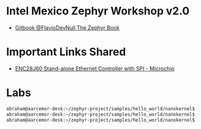 # Intel Mexico Zephyr Workshop v2.0

- [Gitbook @FlavioDevNull The Zephyr Book](https://flaviodevnull.gitbooks.io/the-zephyr-book/content/)

# Important Links Shared

- [ENC28J60 Stand-alone Ethernet Controller with SPI - Microchip](http://ww1.microchip.com/downloads/en/devicedoc/39662a.pdf)

# Labs

```sh
abraham@aarcemor-desk:~/zephyr-project/samples/hello_world/nanokernel$ make pristine
abraham@aarcemor-desk:~/zephyr-project/samples/hello_world/nanokernel$ make BOARD=qemu_x86
abraham@aarcemor-desk:~/zephyr-project/samples/hello_world/nanokernel$ make BOARD=qemu
```